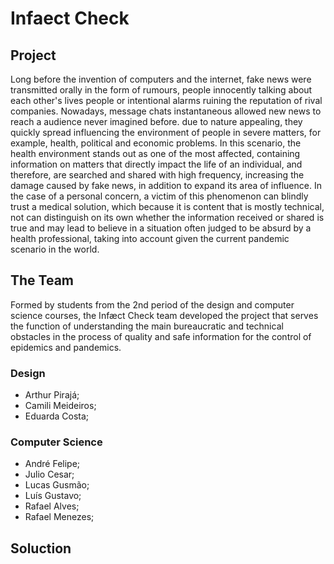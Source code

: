 # Infaect Check
## Project ##
Long before the invention of computers and the internet, fake news were transmitted orally in the form of rumours, people innocently talking about each other's lives people or intentional alarms ruining the reputation of rival companies. Nowadays, message chats instantaneous allowed new news to reach a audience never imagined before. due to nature appealing, they quickly spread influencing the environment of people in severe matters, for example, health, political and economic problems. In this scenario, the health environment stands out as one of the most affected, containing information on matters that directly impact the life of an individual, and therefore, are searched and shared with high frequency, increasing the damage caused by fake news, in addition to expand its area of ​​influence. In the case of a personal concern, a victim of this phenomenon can blindly trust a medical solution, which because it is content that is mostly technical, not can distinguish on its own whether the information received or shared is true and may lead to believe in a situation often judged to be absurd by a health professional, taking into account given the current pandemic scenario in the world.
## The Team ##
Formed by students from the 2nd period of the design and computer science courses, the Infæct Check team developed the project that serves the function of understanding the main bureaucratic and technical obstacles in the process of quality and safe information for the control of epidemics and pandemics.
### Design ###
- Arthur Pirajá;
- Camili Meideiros;
- Eduarda Costa;
### Computer Science ###
- André Felipe;
- Julio Cesar;
- Lucas Gusmão;
- Luís Gustavo;
- Rafael Alves;
- Rafael Menezes;

## Soluction ##
